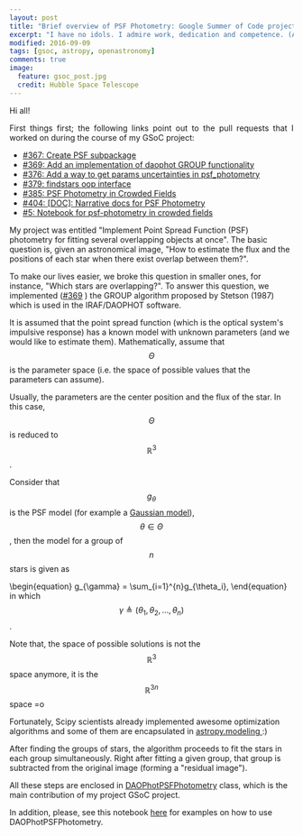 ```yaml
---
layout: post
title: "Brief overview of PSF Photometry: Google Summer of Code project for Astropy/Photutils"
excerpt: "I have no idols. I admire work, dedication and competence. (Ayrton Senna)"
modified: 2016-09-09
tags: [gsoc, astropy, openastronomy]
comments: true
image:
  feature: gsoc_post.jpg
  credit: Hubble Space Telescope
---
```


<p style='text-align: justify;'>
Hi all!
</p>

<p style='text-align: justify;'>
First things first; the following links point out to the pull requests that I worked on
during the course of my GSoC project:
</p>

<ul>
<li> <a href="https://github.com/astropy/photutils/pull/367">#367: Create PSF subpackage</a></li>
<li> <a href="https://github.com/astropy/photutils/pull/369">#369: Add an implementation of daophot GROUP functionality</a></li>

<li> <a href="https://github.com/astropy/photutils/pull/376">#376: Add a way to get params uncertainties in psf_photometry</a></li>

<li> <a href="https://github.com/astropy/photutils/pull/379">#379: findstars oop interface</a></li>

<li> <a href="https://github.com/astropy/photutils/pull/385">#385: PSF Photometry in Crowded Fields</a></li>

<li> <a href="https://github.com/astropy/photutils/pull/404">#404: [DOC]: Narrative docs for PSF Photometry</a></li>

<li> <a href="https://github.com/astropy/photutils-datasets/pull/5">#5: Notebook for psf-photometry in crowded fields</a></li>

</ul>

My project was entitled "Implement Point Spread Function (PSF) photometry for
fitting several overlapping objects at once". The basic question is, given an
astronomical image, "How to estimate the flux and the positions of each star
when there exist overlap between them?".

To make our lives easier, we broke this question in smaller ones, for instance,
"Which stars are overlapping?". To answer this question,
we implemented (<a href="https://github.com/astropy/photutils/pull/369">#369</a>
) the GROUP algorithm proposed by Stetson (1987) which is used
in the IRAF/DAOPHOT software.

It is assumed that the point spread function (which is the optical system's
impulsive response) has a known model with unknown parameters (and we would
like to estimate them). Mathematically, assume that
$$\Theta$$ is the parameter space (i.e. the space
of possible values that the parameters can assume).

Usually, the parameters are the center position and the flux of the star.
In this case, $$\Theta$$ is reduced to $$\mathbb{R}^3$$.

Consider that $$g_{\theta}$$ is the PSF model (for example a
<a href="http://photutils.readthedocs.io/en/latest/api/photutils.psf.IntegratedGaussianPRF.html">Gaussian model</a>),$$\theta \in \Theta$$ , then
the model for a group of $$n$$ stars is given as

\begin{equation}
g_{\gamma} = \sum_{i=1}^{n}g_{\theta_i},
\end{equation}
in which $$\gamma \triangleq (\theta_1, \theta_2, ..., \theta_n)$$.

Note that, the space of possible solutions is not the $$\mathbb{R}^3$$ space anymore,
it is the $$\mathbb{R}^{3n}$$ space =o

Fortunately, Scipy scientists already implemented awesome optimization algorithms
and some of them are encapsulated in <a href="http://docs.astropy.org/en/stable/_modules/astropy/modeling/fitting.html"> astropy.modeling </a> :)

After finding the groups of stars, the algorithm proceeds to fit the stars in
each group simultaneously. Right after fitting a given group, that group is subtracted
from the original image (forming a "residual image").

All these steps are enclosed in <a href="https://github.com/astropy/photutils/pull/385">DAOPhotPSFPhotometry</a> class, which is the main contribution of my project GSoC project.

In addition, please, see this notebook <a href="https://github.com/astropy/photutils-datasets/pull/5">here</a> for examples on how to use DAOPhotPSFPhotometry.
